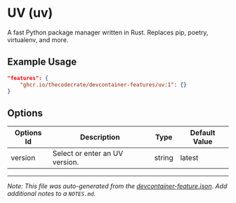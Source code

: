
# UV (uv)

A fast Python package manager written in Rust. Replaces pip, poetry, virtualenv, and more.

## Example Usage

```json
"features": {
    "ghcr.io/thecodecrate/devcontainer-features/uv:1": {}
}
```

## Options

| Options Id | Description | Type | Default Value |
|-----|-----|-----|-----|
| version | Select or enter an UV version. | string | latest |



---

_Note: This file was auto-generated from the [devcontainer-feature.json](https://github.com/thecodecrate/devcontainer-features/blob/main/src/uv/devcontainer-feature.json).  Add additional notes to a `NOTES.md`._

